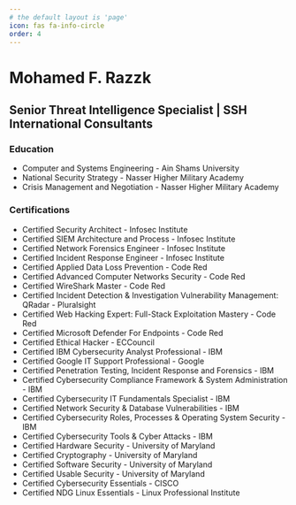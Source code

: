 ```yaml
---
# the default layout is 'page'
icon: fas fa-info-circle
order: 4
---
```


# Mohamed F. Razzk
## Senior Threat Intelligence Specialist | SSH International Consultants 

### Education
- Computer and Systems Engineering - Ain Shams University
- National Security Strategy - Nasser Higher Military Academy
- Crisis Management and Negotiation - Nasser Higher Military Academy


### Certifications
- Certified Security Architect - Infosec Institute
- Certified SIEM Architecture and Process - Infosec Institute
- Certified Network Forensics Engineer - Infosec Institute
- Certified Incident Response Engineer - Infosec Institute
- Certified Applied Data Loss Prevention - Code Red
- Certified Advanced Computer Networks Security - Code Red
- Certified WireShark Master - Code Red 
- Certified Incident Detection & Investigation  Vulnerability Management: QRadar - Pluralsight
- Certified Web Hacking Expert: Full-Stack Exploitation Mastery - Code Red
- Certified Microsoft Defender For Endpoints - Code Red
- Certified Ethical Hacker - ECCouncil 
- Certified IBM Cybersecurity Analyst Professional - IBM 
- Certified Google IT Support Professional - Google
- Certified Penetration Testing, Incident Response and Forensics - IBM 
- Certified Cybersecurity Compliance Framework & System Administration - IBM 
- Certified Cybersecurity IT Fundamentals Specialist - IBM 
- Certified Network Security & Database Vulnerabilities - IBM 
- Certified Cybersecurity Roles, Processes & Operating System Security - IBM 
- Certified Cybersecurity Tools & Cyber Attacks - IBM 
- Certified Hardware Security - University of Maryland 
- Certified Cryptography - University of Maryland 
- Certified Software Security - University of Maryland 
- Certified Usable Security - University of Maryland 
- Certified Cybersecurity Essentials - CISCO 
- Certified NDG Linux Essentials - Linux Professional Institute

